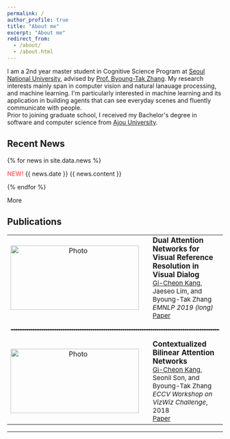```yaml
---
permalink: /
author_profile: true
title: "About me"
excerpt: "About me"
redirect_from: 
  - /about/
  - /about.html
---
```

<script type="text/javascript" src="/assets/js/about.js"></script>

I am a 2nd year master student in Cognitive Science Program at [Seoul National University][1], advised by [Prof. Byoung-Tak Zhang][2]. My research interests mainly span in computer vision and natural lanauage processing, and machine learning. I'm particularly interested in machine learning and its application in building agents that can see everyday scenes and fluently communicate with people. <br>
Prior to joining graduate school, I received my Bachelor's degree in software and computer science from [Ajou University][3]. 
<br>

## Recent News
<div class="update content-container">
  {% for news in site.data.news %}
  <p class="content-item news news-{{ forloop.index0 }}">
    <span style="color:#ff7272"><b>NEW!</b></span>
    <span id="date">{{ news.date }}</span>
    {{ news.content }}
  </p>
  {% endfor %}
  <p class="content-item showMore">
    <span id="more" onclick="showMore()">More</span>
<span id="noMoreContext" style="display:none;color: #cccccc;"><br>No more news available.</span>
  </p>
</div>

## Publications
<table align="center" style="border-collapse: collapse; border: none;" >
    <!-- Dual Attention Networks -->
    <tr style="border: none;">
        <td align="center" style="border: none;"><img src="https://github.com/gicheonkang/gicheonkang.github.io/blob/master/images/DAN-19.png?raw=true" alt="Photo" width="300" height="150" /></td>
        <td style="border: none;"></td>
        <td align="left" style="border: none;"><b><span style="font-size: 17px;">Dual Attention Networks for Visual Reference Resolution in Visual Dialog</span></b><br>
          <span style="font-size:15px;"><u>Gi-Cheon Kang</u>, Jaeseo Lim, and Byoung-Tak Zhang</span><br>
          <span style="font-size:15px;"><i>EMNLP 2019 (long) </i></span><br>
          <span style="font-size:15px;"><a class="btn btn--info" href="https://arxiv.org/abs/1902.09368"> Paper </a></span></td>
    </tr>
    <!-- CBAN -->
    <tr style="border: none;">
        <td style="border: none;" colspan="3"><hr style="border: dashed 1px #8c8b8b;"></td>
    </tr>
    <!-- Contextualized Bilinear Attention Networks -->
    <tr style="border: none;">
        <td align="center" style="border: none;"><img src="https://github.com/gicheonkang/gicheonkang.github.io/blob/master/images/CBAN-18.png?raw=true" alt="Photo" width="300" height="150" /></td>
        <td style="border: none;"></td>
        <td align="left" style="border: none;"><b><span style="font-size: 17px;">Contextualized Bilinear Attention Networks</span></b><br>
          <span style="font-size:15px;"><u>Gi-Cheon Kang</u>, Seonil Son, and Byoung-Tak Zhang </span><br>
          <span style="font-size:15px;"><i>ECCV Workshop on VizWiz Challenge</i>, 2018</span><br>
          <span style="font-size:15px;"><a class="btn btn--info" href="https://bi.snu.ac.kr/Publications/Conferences/International/ECCV2018_Workshop_VizWiz_GCKang.pdf"> Paper </a></span>
          <!--<font size="3"><a class="btn" href="https://github.com/gicheonkang/gicheonkang.github.io/blob/master/files/ECCV2018-poster-gckang.pdf"> Poster </a> </font>--></td> 
    </tr>
</table>

<style>
  @media screen and (max-width: 750px) {
  table thead {
    border: none;
    clip: rect(0 0 0 0);
    height: 1px;
    margin: -1px;
    overflow: hidden;
    padding: 0;
    position: absolute;
    width: 1px;
  }
  
  table tr {
    border-bottom: 3px solid #ddd;
    display: block;
  }
  
  table td {
    border-bottom: 1px solid #ddd;
    display: block;
    text-align: left;
  }
  
  table td::before {
    content: attr(data-label);
    float: left;
  }
}
</style>

---
[1]: http://en.snu.ac.kr
[2]: https://bi.snu.ac.kr/~btzhang/
[3]: http://www.ajou.ac.kr/en/
[4]: http://vizwiz.org/workshop/
[5]: https://visualqa.org/workshop.html
[6]: https://visualdialog.org/challenge/2019
[7]: https://arxiv.org/abs/1902.09368
[8]: https://www.emnlp-ijcnlp2019.org/



